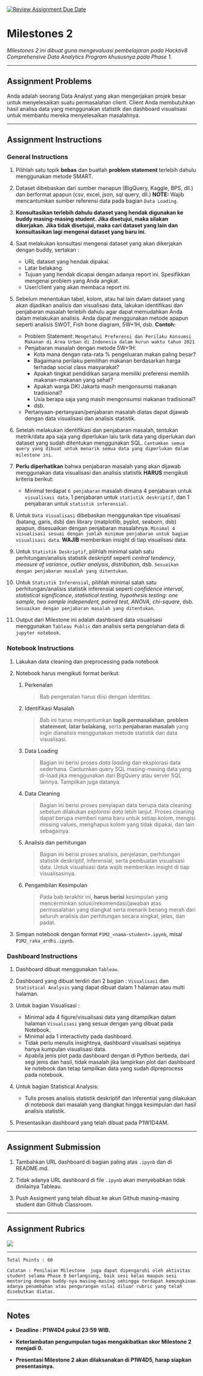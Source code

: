 [![Review Assignment Due Date](https://classroom.github.com/assets/deadline-readme-button-22041afd0340ce965d47ae6ef1cefeee28c7c493a6346c4f15d667ab976d596c.svg)](https://classroom.github.com/a/77Ujq7AW)
# Milestones 2

_Milestones 2 ini dibuat guna mengevaluasi pembelajaran pada Hacktiv8 Comprehensive Data Analytics Program khususnya pada Phase 1._

---

## Assignment Problems

Anda adalah seorang Data Analyst yang akan mengerjakan projek besar untuk menyelesaikan suatu permasalahan client. Client Anda membutuhkan hasil analisa data yang menggunakan statistik dan dashboard visualisasi untuk membantu mereka menyelesaikan masalahnya.

---

## Assignment Instructions
### General Instructions
1. Pilihlah satu topik **bebas** dan buatlah **problem statement** terlebih dahulu menggunakan metode SMART.

2. Dataset dibebaskan dari sumber manapun (BigQuery, Kaggle, BPS, dll.) dan berformat apapun (csv, excel, json, sql query, dll.) **NOTE:** Wajib mencantumkan sumber referensi data pada bagian `Data Loading`.

3. **Konsultasikan terlebih dahulu dataset yang hendak digunakan ke buddy masing-masing student. Jika disetujui, maka silakan dikerjakan. Jika tidak disetujui, maka cari dataset yang lain dan konsultasikan lagi mengenai dataset yang baru ini.**

4. Saat melakukan konsultasi mengenai dataset yang akan dikerjakan dengan buddy, sertakan :
   - URL dataset yang hendak dipakai.
   - Latar belakang.
   - Tujuan yang hendak dicapai dengan adanya report ini. Spesifikkan mengenai problem yang Anda angkat.
   - User/client yang akan membaca report ini.

5. Sebelum menentukan tabel, kolom, atau hal lain dalam dataset yang akan dijadikan analisis dan visualisasi data, lakukan identifikasi dan penjabaran masalah terlebih dahulu agar dapat memudahkan Anda dalam melakukan analisis. Anda dapat menggunakan metode apapun seperti analisis SWOT, Fish bone diagram, 5W+1H, dsb. **Contoh:**
   - Problem Statement: `Mengetahui Preferensi dan Perilaku Konsumsi Makanan di Area Urban di Indonesia dalam kurun waktu tahun 2021`
   - Penjabaran masalah dengan metode 5W+1H:
     + Kota mana dengan rata-rata % pengeluaran makan paling besar?
     + Bagaimana perilaku pemilihan makanan berdasarkan harga terhadap social class masyarakat?
     + Apakah tingkat pendidikan sarjana memiliki preferensi memilih makanan-makanan yang sehat?
     + Apakah warga DKI Jakarta masih mengonsumsi makanan tradisional?
     + Usia berapa saja yang masih mengonsumsi makanan tradisional?
     + dsb.
   - Pertanyaan-pertanyaan/penjabaran masalah diatas dapat dijawab dengan data visualisasi dan analisis statistik.

6. Setelah melakukan identifikasi dan penjabaran masalah, tentukan metrik/data apa saja yang diperlukan lalu tarik data yang diperlukan dari dataset yang sudah ditentukan menggunakan SQL. `Cantumkan semua query yang dibuat untuk menarik semua data yang diperlukan dalam milestone ini`.

7. **Perlu diperhatikan** bahwa penjabaran masalah yang akan dijawab menggunakan data visualisasi dan analisis statistik **HARUS** mengikuti kriteria berikut:
   - Minimal terdapat `6 penjabaran` masalah dimana 4 penjabaran untuk `visualisasi data`, 1 penjabaran untuk `statistik deskriptif`, dan 1 penjabaran untuk `statistik inferensial`.

8. Untuk `Data Visualisasi` dibebaskan menggunakan tipe visualisasi (batang, garis, dsb) dan library (matplotlib, pyplot, seaborn, dsb) apapun, disesuaikan dengan penjabaran masalahnya. `Minimal 4 visualisasi sesuai dengan jumlah minimum penjabaran untuk bagian visualisasi data`. **WAJIB** memberikan insight di tiap visualisasi data.

9. Untuk `Statistik Deskriptif`, pilihlah minimal salah satu perhitungan/analisis statistik deskriptif seperti *central tendency*, *measure of variance*, *outlier analysis*, *distribution*, dsb. `Sesuaikan dengan penjabaran masalah yang ditentukan`.

10. Untuk `Statistik Inferensial`, pilihlah minimal salah satu perhitungan/analisis statistik inferensial seperti *confidence interval*, *statistical significance*, *statistical testing*, *hypothesis testing: one sample, two sample independent, paired test, ANOVA, chi-square*, dsb. `Sesuaikan dengan penjabaran masalah yang ditentukan`.

11. Output dari Milestone ini adalah dashboard data visualisasi menggunakan `Tableau Public` dan analisis serta pengolahan data di `jupyter notebook`.

### Notebook Instructions
1. Lakukan data cleaning dan preprocessing pada notebook

2. Notebook harus mengikuti format berikut:
   1. Perkenalan
      > Bab pengenalan harus diisi dengan identitas.

   2. Identifikasi Masalah
      > Bab ini harus menyantumkan **topik permasalahan**, **problem statement**, **latar belakang**, serta **penjabaran masalah** yang ingin dianalisis menggunakan metode statistik dan data visualisasi.

   3. Data Loading
      > Bagian ini berisi proses *data loading* dan eksplorasi data sederhana. Cantumkan query SQL masing-masing data yang di-load jika menggunakan dari BigQuery atau server SQL lainnya. Tampilkan juga datanya.

   4. Data Cleaning
      > Bagian ini berisi proses penyiapan data berupa data cleaning sebelum dilakukan *explorasi data* lebih lanjut. Proses cleaning dapat berupa memberi nama baru untuk setiap kolom, mengisi missing values, menghapus kolom yang tidak dipakai, dan lain sebagainya.

   5. Analisis dan perhitungan
      > Bagian ini berisi proses analisis, penjelasan, perhitungan statistik deskriptif, inferensial, serta pembuatan visualisasi data. Untuk visualisasi data wajib memberikan insight di tiap visualisasinya.

   6. Pengambilan Kesimpulan
      > Pada bab terakhir ini, **harus berisi** kesimpulan yang mencerminkan solusi/rekomendasi/jawaban atas permasalahan yang diangkat serta menarik benang merah dari seluruh analisis dan perhitungan secara singkat, jelas, dan padat.

3. Simpan notebook dengan format `P1M2_<nama-student>.ipynb`, misal `P1M2_raka_ardhi.ipynb`.

### Dashboard Instructions

1. Dashboard dibuat menggunakan `Tableau`.

2. Dashboard yang dibuat terdiri dari 2 bagian : `Visualisasi` dan `Statistical Analysis` yang dapat dibuat dalam 1 halaman atau multi halaman.

3. Untuk bagian Visualisasi :
   - Minimal ada 4 figure/visualisasi data yang ditampilkan dalam halaman `Visualisasi` yang sesuai dengan yang dibuat pada Notebook.
   - Minimal ada 1 interactivity pada dashboard.
   - Tidak perlu menulis insightnya, dashboard visualisasi sejatinya hanya kumpulan visualisasi data.
   - Apabila jenis plot pada dashboard dengan di Python berbeda, dari segi jenis dan hasil, tidak masalah jika lampirkan plot dari dashboard ke notebook dan tetap tampilkan data yang sudah dipreprocess pada notebook.

4. Untuk bagian Statistical Analysis:
   - Tulis proses analisis statistik deskriptif dan inferential yang dilakukan di notebook dari masalah yang diangkat hingga kesimpulan dari hasil analisis statistik.

5. Presentasikan dashboard yang telah dibuat pada P1W1D4AM.

---

## Assignment Submission

1. Tambahkan URL dashboard di bagian paling atas `.ipynb` dan di README.md.

2. Tidak adanya URL dashboard di file `.ipynb` akan menyebabkan tidak dinilainya Tableau.

3. Push Assigment yang telah dibuat ke akun Github masing-masing student dan Github Classroom.

---

## Assignment Rubrics

<img src="https://github.com/fahmimnalfrzki/Dataset/raw/main/Screenshot%202022-12-16%20at%2016.28.37.png"></img>

---

```
Total Points : 60

Catatan : Penilaian Milestone  juga dapat dipengaruhi oleh aktivitas student selama Phase 0 berlangsung, baik sesi kelas maupun sesi mentoring dengan buddy-nya masing-masing sehingga terdapat kemungkinan adanya penambahan atau pengurangan nilai diluar rubric yang telah disebutkan diatas.
```

---

## Notes

* **Deadline : P1W4D4 pukul 23:59 WIB.**

* **Keterlambatan pengumpulan tugas mengakibatkan skor Milestone 2 menjadi 0.**

* **Presentasi Milestone 2 akan dilaksanakan di P1W4D5, harap siapkan presentasinya.**
